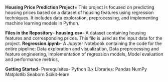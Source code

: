 **Housing Price Prediction Project**=
This project is focused on predicting housing prices based on a dataset of housing features using regression techniques. It includes data exploration, preprocessing, and implementing machine learning models in Python.

**Files in the Repository**-
**housing.csv**-
A dataset containing housing features and corresponding prices. This file is used as the input data for the project.
**Regression.ipynb**-
A Jupyter Notebook containing the code for the entire pipeline:
Data exploration and visualization,
Data preprocessing and feature engineering,
Implementation of regression models,
Model evaluation and performance metrics,

**Getting Started**-
Prerequisites-
Python 3.x
Libraries:
Pandas
NumPy
Matplotlib
Seaborn
Scikit-learn
